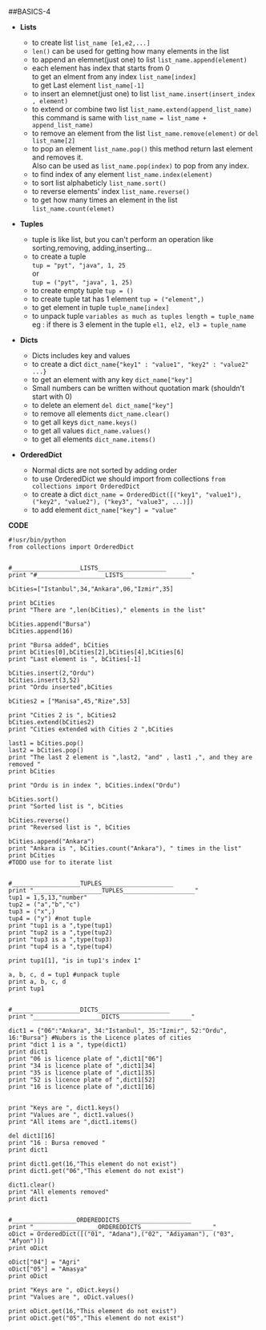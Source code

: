 ##BASICS-4
* **Lists** 
	* to create list `list_name [e1,e2,...]`    
	* `len()` can be used for getting how many elements in the list    
	* to append an elemnet(just one) to list `list_name.append(element)`
	* each element has index that starts from 0   
	  to get an elment from any index `list_name[index]`   
	  to get Last element `list_name[-1]`   
	* to insert an elemnet(just one) to list `list_name.insert(insert_index , element)`  
	* to extend or combine two list `list_name.extend(append_list_name)`     
		this command is same with `list_name = list_name + append_list_name)`   
	* to remove an element from the list `list_name.remove(element)` or `del list_name[2]`
	* to pop an element `list_name.pop()` this method return last element and removes it.   
	  Also can be used as `list_name.pop(index)` to pop from any index.
	* to find index of any element `list_name.index(element)`   
	* to sort list alphabeticly `list_name.sort()`   
	* to reverse elements' index `list_name.reverse()`
	* to get how many times an element in the list `list_name.count(elemet)`   
   
* **Tuples**
	* tuple is like list, but you can't perform an operation like sorting,removing, adding,inserting...
	* to create a tuple     
	`tup = "pyt", "java", 1, 25`      
	or        
	`tup = ("pyt", "java", 1, 25)`      
	* to create empty tuple `tup = ()`   
	* to create tuple tat has 1 element `tup = ("element",)`   
	* to get element in tuple  `tuple_name[index]`   
	* to unpack tuple `variables as much as tuples length = tuple_name`      
	eg : if there is 3 element in the tuple `el1, el2, el3 = tuple_name`   
   
* **Dicts**
	* Dicts includes key and values
	* to create a dict `dict_name{"key1" : "value1", "key2" : "value2" ...}`
	* to get an element with any key `dict_name["key"]`    
	* Small numbers can be written without quotation mark (shouldn't start with 0)        
 	* to delete an element `del dict_name["key"]`   
 	* to remove all elements `dict_name.clear()`
 	* to get all keys `dict_name.keys()`
 	* to get all values `dict_name.values()`
 	* to get all elements `dict_name.items()`    
    
* **OrderedDict**
	* Normal dicts are not sorted by adding order
	* to use OrderedDict we should import from collections `from collections import OrderedDict`   
	* to create a dict `dict_name = OrderedDict([("key1", "value1"),("key2", "value2"), ("key3", "value3", ...)])`
	* to add element `dict_name["key"] = "value"`   

**CODE**
```
#!usr/bin/python
from collections import OrderedDict


#___________________LISTS___________________
print "#___________________LISTS___________________"

bCities=["Istanbul",34,"Ankara",06,"Izmir",35]

print bCities
print "There are ",len(bCities)," elements in the list"

bCities.append("Bursa")
bCities.append(16)

print "Bursa added", bCities
print bCities[0],bCities[2],bCities[4],bCities[6]
print "Last element is ", bCities[-1]

bCities.insert(2,"Ordu")
bCities.insert(3,52)
print "Ordu inserted",bCities

bCities2 = ["Manisa",45,"Rize",53]

print "Cities 2 is ", bCities2
bCities.extend(bCities2)
print "Cities extended with Cities 2 ",bCities

last1 = bCities.pop()
last2 = bCities.pop()
print "The last 2 element is ",last2, "and" , last1 ,", and they are removed "
print bCities

print "Ordu is in index ", bCities.index("Ordu") 

bCities.sort()
print "Sorted list is ", bCities

bCities.reverse()
print "Reversed list is ", bCities

bCities.append("Ankara")
print "Ankara is ", bCities.count("Ankara"), " times in the list"
print bCities
#TODO use for to iterate list


#___________________TUPLES____________________
print "___________________TUPLES____________________"
tup1 = 1,5,13,"number"
tup2 = ("a","b","c")
tup3 = ("x",) 
tup4 = ("y") #not tuple
print "tup1 is a ",type(tup1)
print "tup2 is a ",type(tup2)
print "tup3 is a ",type(tup3)
print "tup4 is a ",type(tup4)

print tup1[1], "is in tup1's index 1"

a, b, c, d = tup1 #unpack tuple 
print a, b, c, d
print tup1


#___________________DICTS____________________
print "___________________DICTS____________________"

dict1 = {"06":"Ankara", 34:"Istanbul", 35:"Izmir", 52:"Ordu", 16:"Bursa"} #Nubers is the Licence plates of cities
print "dict 1 is a ", type(dict1)
print dict1
print "06 is licence plate of ",dict1["06"]
print "34 is licence plate of ",dict1[34]
print "35 is licence plate of ",dict1[35]
print "52 is licence plate of ",dict1[52]
print "16 is licence plate of ",dict1[16]


print "Keys are ", dict1.keys()
print "Values are ", dict1.values()
print "All items are ",dict1.items()

del dict1[16]
print "16 : Bursa removed "
print dict1

print dict1.get(16,"This element do not exist")
print dict1.get("06","This element do not exist")

dict1.clear()
print "All elements removed"
print dict1


#__________________ORDEREDDICTS____________________
print "__________________ORDEREDDICTS____________________"
oDict = OrderedDict([("01", "Adana"),("02", "Adiyaman"), ("03", "Afyon")])
print oDict

oDict["04"] = "Agri"
oDict["05"] = "Amasya"
print oDict

print "Keys are ", oDict.keys()
print "Values are ", oDict.values()

print oDict.get(16,"This element do not exist")
print oDict.get("05","This element do not exist")
```